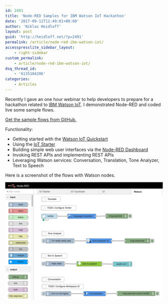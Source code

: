 ```yaml
---
id: 2491
title: 'Node-RED Samples for IBM Watson IoT Hackathon'
date: '2017-09-11T11:49:01+00:00'
author: 'Niklas Heidloff'
layout: post
guid: 'http://heidloff.net/?p=2491'
permalink: /article/node-red-ibm-watson-iot/
accesspresslite_sidebar_layout:
    - right-sidebar
custom_permalink:
    - article/node-red-ibm-watson-iot/
dsq_thread_id:
    - '6135104206'
categories:
    - Articles
---
```


Recently I gave an one hour webinar to help developers to prepare for a hackathon related to [IBM Watson IoT](https://www.ibm.com/internet-of-things/). I demonstrated Node-RED and coded live some sample flows.

[Get the sample flows from GitHub.](https://github.com/nheidloff/node-red-watson-iot-samples)

Functionality:

- Getting started with the [Watson IoT Quickstart](https://quickstart.internetofthings.ibmcloud.com/#/)
- Using the [IoT Starter](https://console.bluemix.net/catalog/starters/internet-of-things-platform-starter)
- Building simple web user interfaces via the [Node-RED Dashboard](https://github.com/node-red/node-red-dashboard)
- Invoking REST APIs and implementing REST APIs
- Leveraging Watson services: Conversation, Translation, Tone Analyzer, Text to Speech

Here is a screenshot of the flows with Watson nodes.

![image](/assets/img/2017/09/Screen-Shot-2017-09-11-at-8.46.19-AM.png)